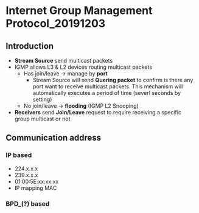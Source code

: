# Internet Group Management Protocol_20191203
## Introduction
- **Stream Source** send multicast packets
- IGMP allows L3 & L2 devices routing multicast packets
    - Has join/leave -> manage by **port**
        - Stream Source will send **Quering packet** to confirm is there any port want to receive multicast packets. This mechanism will automatically executes a period of time (severl seconds by setting)
    - No join/leave -> **flooding** (IGMP L2 Snooping)
- **Receivers** send **Join/Leave** request to require receiving a specific group multicast or not 

## Communication address
### IP based
- 224.x.x.x
- 239.x.x.x
- 01:00:5E:xx:xx:xx
- IP mapping MAC
### BPD_(?) based